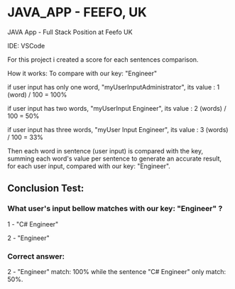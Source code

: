 # JAVA_APP - FEEFO, UK
JAVA App - Full Stack Position at Feefo UK


IDE: VSCode


For this project i created a score for each sentences comparison.

How it works:
To compare with our key: "Engineer"

if user input has only one word, "myUserInputAdministrator", its value :
1 (word) / 100 = 100%


if user input has two words, "myUserInput Engineer", its value :
2 (words) / 100 = 50%

if user input has three words, "myUser Input Engineer", its value :
3 (words) / 100 = 33%


Then each word in sentence (user input) is compared with the key, summing each word's value per sentence to generate an accurate result, for each user input, compared with our key: "Engineer".


## Conclusion Test:

### What user's input bellow matches with our key: "Engineer" ? 

1 - "C# Engineer"

2 - "Engineer"

### Correct answer:

2 - "Engineer" match: 100% while the sentence "C# Engineer" only match: 50%.




